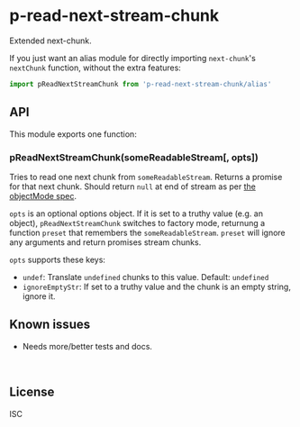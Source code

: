﻿
<!--#echo json="package.json" key="name" underline="=" -->
p-read-next-stream-chunk
========================
<!--/#echo -->

<!--#echo json="package.json" key="description" -->
Extended next-chunk.
<!--/#echo -->


If you just want an alias module for directly importing
`next-chunk`'s `nextChunk` function, without the extra features:

```javascript
import pReadNextStreamChunk from 'p-read-next-stream-chunk/alias'
```



API
---

This module exports one function:

### pReadNextStreamChunk(someReadableStream[, opts])

Tries to read one next chunk from `someReadableStream`.
Returns a promise for that next chunk.
Should return `null` at end of stream as per
[the objectMode spec][object-mode-spec].

`opts` is an optional options object.
If it is set to a truthy value (e.g. an object),
`pReadNextStreamChunk` switches to factory mode,
returnung a function `preset` that remembers the `someReadableStream`.
`preset` will ignore any arguments and return promises stream chunks.

`opts` supports these keys:

* `undef`: Translate `undefined` chunks to this value.
  Default: `undefined`
* `ignoreEmptyStr`: If set to a truthy value and the chunk is an
  empty string, ignore it.






<!--#toc stop="scan" -->



Known issues
------------

* Needs more/better tests and docs.




&nbsp;

  [object-mode-spec]: https://nodejs.org/dist/latest-v11.x/docs/api/stream.html#stream_object_mode

License
-------
<!--#echo json="package.json" key=".license" -->
ISC
<!--/#echo -->
